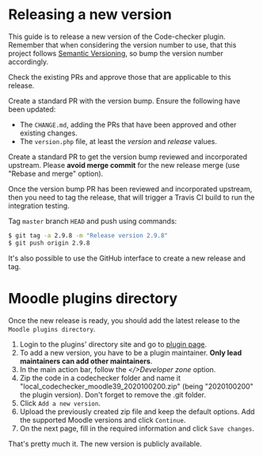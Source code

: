 # Releasing a new version

This guide is to release a new version of the Code-checker plugin. Remember that when considering the version number to use, that
 this project follows [Semantic Versioning](http://semver.org/), so bump the version number accordingly.

Check the existing PRs and approve those that are applicable to this release.

Create a standard PR with the version bump. Ensure the following have been updated:

* The `CHANGE.md`, adding the PRs that have been approved and other existing changes.
* The `version.php` file, at least the *version* and *release* values.

Create a standard PR to get the version bump reviewed and incorporated upstream. Please **avoid merge commit** for the new
 release merge (use "Rebase and merge" option).

Once the version bump PR has been reviewed and incorporated upstream, then you need to tag the release, that will trigger a
 Travis CI build to run the integration testing.

Tag `master` branch `HEAD` and push using commands:

```bash
$ git tag -a 2.9.8 -m "Release version 2.9.8"
$ git push origin 2.9.8
```

It's also possible to use the GitHub interface to create a new release and tag.

# Moodle plugins directory
Once the new release is ready, you should add the latest release to the `Moodle plugins directory`.
1. Login to the plugins' directory site and go to [plugin page](https://moodle.org/plugins/local_codechecker).
2. To add a new version, you have to be a plugin maintainer. **Only lead maintainers can add other maintainers**.
3. In the main action bar, follow the *</>Developer zone* option.
4. Zip the code in a codechecker folder and name it "local_codechecker_moodle39_2020100200.zip" (being "2020100200" the plugin
 version). Don't forget to remove the .git folder.
5. Click `Add a new version`.
6. Upload the previously created zip file and keep the default options. Add the supported Moodle versions and click `Continue`.
7. On the next page, fill in the required information and click `Save changes`.

That's pretty much it. The new version is publicly available.
